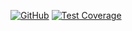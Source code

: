 <!-- Nexus and Steam Workshop badges will be added when the mod is published -->
[![GitHub](https://gist.githubusercontent.com/bikeracer4487/a6eccd074fae4e9bc56ab2e8b0eb579f/raw/edef5b7e7b9d24b00627ec3d7c435bcd1a1697d9/github.svg)](https://github.com/bikeracer4487/kcd2_gear_picker)
[![Test Coverage](https://gist.githubusercontent.com/bikeracer4487/a6eccd074fae4e9bc56ab2e8b0eb579f/raw/kcd2_gear_picker_badges_14181091728.svg?label=Coverage&logo=codecov&cache=14155710125&cache=14155978998&cache=14156417417&cache=14158553417&cache=14165713884&cache=14181091728)](https://github.com/bikeracer4487/kcd2_gear_picker/actions/runs/14181091728)